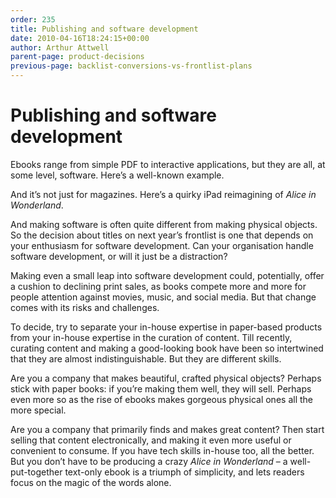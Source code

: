 ```yaml
---
order: 235
title: Publishing and software development
date: 2010-04-16T18:24:15+00:00
author: Arthur Attwell
parent-page: product-decisions
previous-page: backlist-conversions-vs-frontlist-plans
---
```


# Publishing and software development

Ebooks range from simple PDF to interactive applications, but they are all, at some level, software. Here&#8217;s a well-known example.



And it&#8217;s not just for magazines. Here&#8217;s a quirky iPad reimagining of _Alice in Wonderland_.



And making software is often quite different from making physical objects. So the decision about titles on next year&#8217;s frontlist is one that depends on your enthusiasm for software development. Can your organisation handle software development, or will it just be a distraction?

Making even a small leap into software development could, potentially, offer a cushion to declining print sales, as books compete more and more for people attention against movies, music, and social media. But that change comes with its risks and challenges.

To decide, try to separate your in-house expertise in paper-based products from your in-house expertise in the curation of content. Till recently, curating content and making a good-looking book have been so intertwined that they are almost indistinguishable. But they are different skills.

Are you a company that makes beautiful, crafted physical objects? Perhaps stick with paper books: if you&#8217;re making them well, they will sell. Perhaps even more so as the rise of ebooks makes gorgeous physical ones all the more special.

Are you a company that primarily finds and makes great content? Then start selling that content electronically, and making it even more useful or convenient to consume. If you have tech skills in-house too, all the better. But you don&#8217;t have to be producing a crazy _Alice in Wonderland_ – a well-put-together text-only ebook is a triumph of simplicity, and lets readers focus on the magic of the words alone.